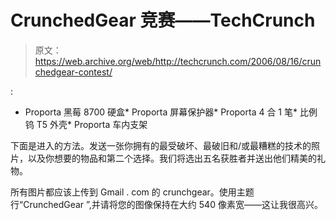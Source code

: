 # CrunchedGear 竞赛——TechCrunch

> 原文：<https://web.archive.org/web/http://techcrunch.com/2006/08/16/crunchedgear-contest/>

:

*   Proporta 黑莓 8700 硬盒*   Proporta 屏幕保护器*   Proporta 4 合 1 笔*   比例钨 T5 外壳*   Proporta 车内支架

下面是进入的方法。发送一张你拥有的最受破坏、最破旧和/或最糟糕的技术的照片，以及你想要的物品和第二个选择。我们将选出五名获胜者并送出他们精美的礼物。

所有图片都应该上传到 Gmail . com 的 crunchgear。使用主题行“CrunchedGear ”,并请将您的图像保持在大约 540 像素宽——这让我很高兴。